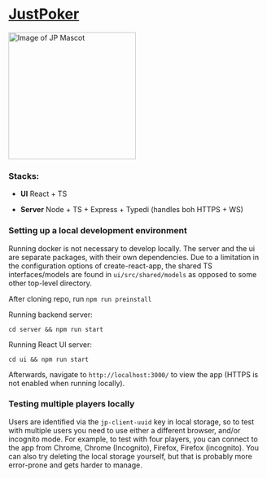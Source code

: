 # <a href="https://justpoker.games">JustPoker</a>
<img src="https://github.com/justpoker-team/justpoker/blob/master/docs/jp_koi.png?raw=true" alt="Image of JP Mascot" width="250"/>

### Stacks:

- **UI** React + TS 

- **Server** Node + TS + Express + Typedi (handles boh HTTPS + WS)


### Setting up a local development environment
Running docker is not necessary to develop locally.
The server and the ui are separate packages, with their own dependencies.
Due to a limitation in the configuration options of create-react-app, the shared TS interfaces/models are found in `ui/src/shared/models` as opposed to some other top-level directory.

After cloning repo, run
`npm run preinstall`

Running backend server:
```
cd server && npm run start
```

Running React UI server:
```
cd ui && npm run start
```

Afterwards, navigate to `http://localhost:3000/` to view the app (HTTPS is not enabled when running locally).
### Testing multiple players locally
Users are identified via the `jp-client-uuid` key in local storage, so to test with multiple users you need to use either a different browser, and/or incognito mode. For example, to test with four players, you can connect to the app from Chrome, Chrome (Incognito), Firefox, Firefox (incognito). You can also try deleting the local storage yourself, but that is probably more error-prone and gets harder to manage.


